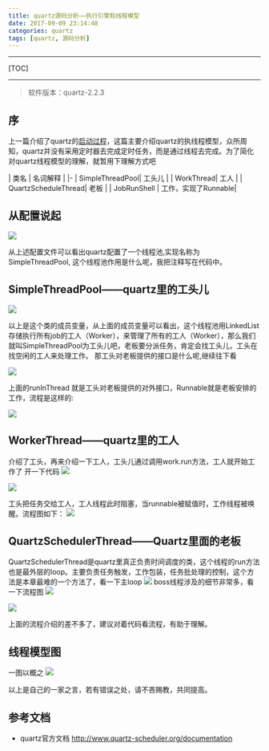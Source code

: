 ```yaml
---
title: quartz源码分析——执行引擎和线程模型
date: 2017-09-09 23:14:48
categories: quartz
tags: [quartz, 源码分析]
---
```

---
[TOC]

---

>软件版本：quartz-2.2.3

## 序
上一篇介绍了quartz的[启动过程](http://royliu.me/2017/04/13/quartz2-x-code-analyse-startprocess/)，这篇主要介绍quartz的执线程模型，众所周知，quartz并没有采用定时器去完成定时任务，而是通过线程去完成。为了简化对quartz线程模型的理解，就暂用下理解方式吧

| 类名 | 名词解释 |
|-
| SimpleThreadPool| 工头儿 |
| WorkThread| 工人 |
| QuartzScheduleThread| 老板 |
| JobRunShell | 工作，实现了Runnable|
<!--more-->
## 从配置说起
![](http://d17znh8lvwja9e.cloudfront.net/quartz2-x-code-anylse-core-threadModel/1.jpg)

从上述配置文件可以看出quartz配置了一个线程池,实现名称为SimpleThreadPool, 这个线程池作用是什么呢，我把注释写在代码中。
##  SimpleThreadPool——quartz里的工头儿
![](http://d17znh8lvwja9e.cloudfront.net/quartz2-x-code-anylse-core-threadModel/2.jpg)

以上是这个类的成员变量，从上面的成员变量可以看出，这个线程池用LinkedList存储执行所有job的工人（Worker），来管理了所有的工人（Worker），那么我们就叫SimpleThreadPool为工头儿吧，老板要分派任务，肯定会找工头儿，工头在找空闲的工人来处理工作。
那工头对老板提供的接口是什么呢,继续往下看

![](http://d17znh8lvwja9e.cloudfront.net/quartz2-x-code-anylse-core-threadModel/3.jpg)

上面的runInThread 就是工头对老板提供的对外接口，Runnable就是老板安排的工作，流程是这样的:

![](http://d17znh8lvwja9e.cloudfront.net/quartz2-x-code-anylse-core-threadModel/4.jpg)

## WorkerThread——quartz里的工人
介绍了工头，再来介绍一下工人，工头儿通过调用work.run方法，工人就开始工作了
开一下代码
![](http://d17znh8lvwja9e.cloudfront.net/quartz2-x-code-anylse-core-threadModel/5.jpg)

![](http://d17znh8lvwja9e.cloudfront.net/quartz2-x-code-anylse-core-threadModel/6.jpg)

工头把任务交给工人，工人线程此时阻塞，当runnable被赋值时，工作线程被唤醒。流程图如下：
![](http://d17znh8lvwja9e.cloudfront.net/quartz2-x-code-anylse-core-threadModel/7.jpg)


## QuartzSchedulerThread——Quartz里面的老板
QuartzSchedulerThread是quartz里真正负责时间调度的类，这个线程的run方法也是最外层的loop。主要负责任务触发，工作包装，任务批处理的控制，这个方法是本章最难的一个方法了，看一下主loop
![](http://d17znh8lvwja9e.cloudfront.net/quartz2-x-code-anylse-core-threadModel/8.jpg)
boss线程涉及的细节非常多，看一下流程图
![](http://d17znh8lvwja9e.cloudfront.net/quartz2-x-code-anylse-core-threadModel/9.jpg)

![](http://d17znh8lvwja9e.cloudfront.net/quartz2-x-code-anylse-core-threadModel/10.jpg)


上面的流程介绍的差不多了，建议对着代码看流程，有助于理解。

## 线程模型图
一图以概之
![](http://d17znh8lvwja9e.cloudfront.net/quartz2-x-code-anylse-core-threadModel/11.jpg)


以上是自己的一家之言，若有错误之处，请不吝赐教，共同提高。

## 参考文档
* quartz官方文档 http://www.quartz-scheduler.org/documentation